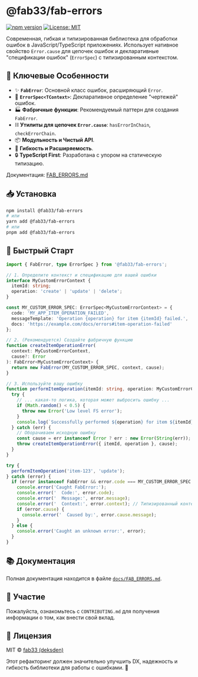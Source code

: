 # @fab33/fab-errors

[![npm version](https://badge.fury.io/js/%40fab33%2Ffab-errors.svg)](https://badge.fury.io/js/%40fab33%2Ffab-errors)
[![License: MIT](https://img.shields.io/badge/License-MIT-yellow.svg)](https://opensource.org/licenses/MIT)

Современная, гибкая и типизированная библиотека для обработки ошибок в JavaScript/TypeScript приложениях. Использует нативное свойство `Error.cause` для цепочек ошибок и декларативные "спецификации ошибок" (`ErrorSpec`) с типизированным контекстом.

## 🎯 Ключевые Особенности

*   ✨ **`FabError`**: Основной класс ошибок, расширяющий `Error`.
*   📜 **`ErrorSpec<TContext>`**: Декларативное определение "чертежей" ошибок.
*   🏭 **Фабричные функции**: Рекомендуемый паттерн для создания `FabError`.
*   ⛓️ **Утилиты для цепочек `Error.cause`**: `hasErrorInChain`, `checkErrorChain`.
*   📦 **Модульность и Чистый API**.
*   🔧 **Гибкость и Расширяемость**.
*   🔒 **TypeScript First**: Разработана с упором на статическую типизацию.

Документация: [FAB_ERRORS.md](./FAB_ERRORS.md)

## 📥 Установка

```bash
npm install @fab33/fab-errors
# или
yarn add @fab33/fab-errors
# или
pnpm add @fab33/fab-errors
```

## 🚀 Быстрый Старт

```typescript
import { FabError, type ErrorSpec } from '@fab33/fab-errors';

// 1. Определите контекст и спецификацию для вашей ошибки
interface MyCustomErrorContext {
  itemId: string;
  operation: 'create' | 'update' | 'delete';
}

const MY_CUSTOM_ERROR_SPEC: ErrorSpec<MyCustomErrorContext> = {
  code: 'MY_APP_ITEM_OPERATION_FAILED',
  messageTemplate: 'Operation {operation} for item {itemId} failed.',
  docs: 'https://example.com/docs/errors#item-operation-failed'
};

// 2. (Рекомендуется) Создайте фабричную функцию
function createItemOperationError(
  context: MyCustomErrorContext,
  cause?: Error
): FabError<MyCustomErrorContext> {
  return new FabError(MY_CUSTOM_ERROR_SPEC, context, cause);
}

// 3. Используйте вашу ошибку
function performItemOperation(itemId: string, operation: MyCustomErrorContext['operation']) {
  try {
    // ... какая-то логика, которая может выбросить ошибку ...
    if (Math.random() < 0.5) {
      throw new Error('Low level FS error');
    }
    console.log(`Successfully performed ${operation} for item ${itemId}`);
  } catch (err) {
    // Оборачиваем исходную ошибку
    const cause = err instanceof Error ? err : new Error(String(err));
    throw createItemOperationError({ itemId, operation }, cause);
  }
}

try {
  performItemOperation('item-123', 'update');
} catch (error) {
  if (error instanceof FabError && error.code === MY_CUSTOM_ERROR_SPEC.code) {
    console.error('Caught FabError:');
    console.error('  Code:', error.code);
    console.error('  Message:', error.message);
    console.error('  Context:', error.context); // Типизированный контекст!
    if (error.cause) {
      console.error('  Caused by:', error.cause.message);
    }
  } else {
    console.error('Caught an unknown error:', error);
  }
}
```

## 📚 Документация

Полная документация находится в файле [`docs/FAB_ERRORS.md`](FAB_ERRORS.md).

## 🤝 Участие

Пожалуйста, ознакомьтесь с `CONTRIBUTING.md` для получения информации о том, как внести свой вклад.

## 📜 Лицензия

MIT © [fab33 (deksden)](https://github.com/deksden)

Этот рефакторинг должен значительно улучшить DX, надежность и гибкость библиотеки для работы с ошибками. 🥳